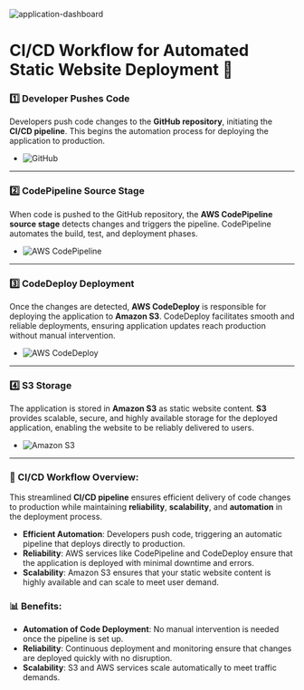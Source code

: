 
![application-dashboard](https://github.com/user-attachments/assets/89e96928-ee9a-4f38-aa5f-411fdf67b8b8)

# CI/CD Workflow for Automated Static Website Deployment 🚀

### 1️⃣ Developer Pushes Code
Developers push code changes to the **GitHub repository**, initiating the **CI/CD pipeline**. This begins the automation process for deploying the application to production.

- ![GitHub](https://img.shields.io/badge/GitHub-181717?style=for-the-badge&logo=github&logoColor=white)

---

### 2️⃣ CodePipeline Source Stage
When code is pushed to the GitHub repository, the **AWS CodePipeline source stage** detects changes and triggers the pipeline. CodePipeline automates the build, test, and deployment phases.

- ![AWS CodePipeline](https://img.shields.io/badge/AWS%20CodePipeline-232F3E?style=for-the-badge&logo=amazonaws&logoColor=white)

---

### 3️⃣ CodeDeploy Deployment
Once the changes are detected, **AWS CodeDeploy** is responsible for deploying the application to **Amazon S3**. CodeDeploy facilitates smooth and reliable deployments, ensuring application updates reach production without manual intervention.

- ![AWS CodeDeploy](https://img.shields.io/badge/AWS%20CodeDeploy-232F3E?style=for-the-badge&logo=amazonaws&logoColor=white)

---

### 4️⃣ S3 Storage
The application is stored in **Amazon S3** as static website content. **S3** provides scalable, secure, and highly available storage for the deployed application, enabling the website to be reliably delivered to users.

- ![Amazon S3](https://img.shields.io/badge/Amazon%20S3-569A31?style=for-the-badge&logo=amazons3&logoColor=white)

---

### 🚀 CI/CD Workflow Overview:
This streamlined **CI/CD pipeline** ensures efficient delivery of code changes to production while maintaining **reliability**, **scalability**, and **automation** in the deployment process.

- **Efficient Automation**: Developers push code, triggering an automatic pipeline that deploys directly to production.
- **Reliability**: AWS services like CodePipeline and CodeDeploy ensure that the application is deployed with minimal downtime and errors.
- **Scalability**: Amazon S3 ensures that your static website content is highly available and can scale to meet user demand.

### 📊 Benefits:
- **Automation of Code Deployment**: No manual intervention is needed once the pipeline is set up.
- **Reliability**: Continuous deployment and monitoring ensure that changes are deployed quickly with no disruption.
- **Scalability**: S3 and AWS services scale automatically to meet traffic demands.
